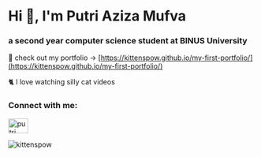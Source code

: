 <h1>Hi 👋, I'm Putri Aziza Mufva</h1>
<h3>a second year computer science student at BINUS University</h3>

🌱 check out my portfolio -> [https://kittenspow.github.io/my-first-portfolio/](https://kittenspow.github.io/my-first-portfolio/)

🐈 I love watching silly cat videos

<h3 align="left">Connect with me:</h3>
<p align="left">
<a href="https://www.linkedin.com/in/putri-aziza-mufva/" target="blank"><img align="center" src="https://raw.githubusercontent.com/rahuldkjain/github-profile-readme-generator/master/src/images/icons/Social/linked-in-alt.svg" alt="putri aziza mufva" height="30" width="40" /></a>
</p>

<p><img align="left" src="https://github-readme-stats.vercel.app/api/top-langs?username=kittenspow&show_icons=true&locale=en&layout=compact" alt="kittenspow" /></p>
